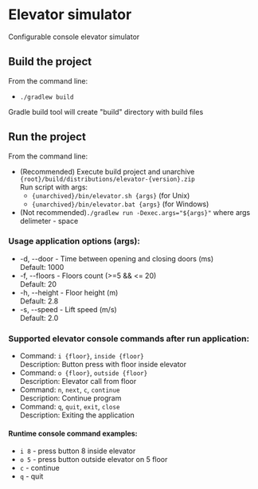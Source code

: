 # Elevator simulator
Configurable console elevator simulator<br>

## Build the project
From the command line:
* `./gradlew build`

Gradle build tool will create "build" directory with build files

## Run the project

From the command line:
* (Recommended) Execute build project and unarchive `{root}/build/distributions/elevator-{version}.zip`<br>
    Run script with args:  
    * `{unarchived}/bin/elevator.sh {args}` (for Unix)
    * `{unarchived}/bin/elevator.bat {args}` (for Windows)<br>
* (Not recommended)`./gradlew run -Dexec.args="${args}"` where args delimeter - space

### Usage application options (args):
  *  -d, --door - Time between opening and closing doors (ms)<br>
      Default: 1000<br>
  *  -f, --floors - Floors count (>=5 && <= 20)<br>
      Default: 20<br>
  *  -h, --height - Floor height (m)<br>
      Default: 2.8<br>
  *  -s, --speed - Lift speed (m/s)<br>
      Default: 2.0<br>

### Supported elevator console commands after run application:
* Command: `i {floor}`, `inside {floor}`<br>
  Description: Button press with floor inside elevator
* Command: `o {floor}`, `outside {floor}`<br>
  Description: Elevator call from floor
* Command: `n`, `next`, `c`, `continue`<br>
  Description: Continue program
* Command: `q`, `quit`, `exit`, `close`<br>
  Description: Exiting the application

#### Runtime console command examples:
* `i 8` - press button 8 inside elevator
* `o 5` - press button outside elevator on 5 floor
* `c` - continue
* `q` - quit
  